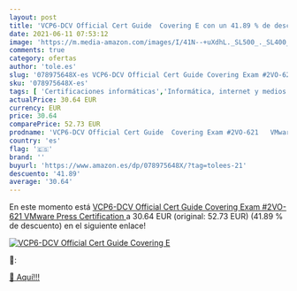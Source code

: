 ```yaml
---
layout: post
title: 'VCP6-DCV Official Cert Guide  Covering E con un 41.89 % de descuento'
date: 2021-06-11 07:53:12
image: 'https://m.media-amazon.com/images/I/41N--+uXdhL._SL500_._SL400_.jpg'
comments: true
category: ofertas
author: 'tole.es'
slug: '078975648X-es VCP6-DCV Official Cert Guide Covering Exam #2VO-621 VMware...'
sku: '078975648X-es'
tags: [ 'Certificaciones informáticas','Informática, internet y medios digitales','Libros','Redes y administración de sistemas informáticos','Sistemas operativos', ]
actualPrice: 30.64 EUR
currency: EUR
price: 30.64
comparePrice: 52.73 EUR
prodname: 'VCP6-DCV Official Cert Guide  Covering Exam #2VO-621   VMware Press Certification '
country: 'es'
flag: '🇪🇸'
brand: ''
buyurl: 'https://www.amazon.es/dp/078975648X/?tag=tolees-21'
descuento: '41.89'
average: '30.64'
---
```


En este momento está [VCP6-DCV Official Cert Guide  Covering Exam #2VO-621   VMware Press Certification ](https://www.amazon.es/dp/078975648X/?tag=tolees-21) a 30.64 EUR (original: 52.73 EUR) (41.89 %  de descuento) en el siguiente enlace!

[![VCP6-DCV Official Cert Guide  Covering E](https://m.media-amazon.com/images/I/41N--+uXdhL._SL500_._SL400_.jpg)](https://www.amazon.es/dp/078975648X/?tag=tolees-21)

🔎:


[🛒 Aquí!!!](https://www.amazon.es/dp/078975648X/?tag=tolees-21)
